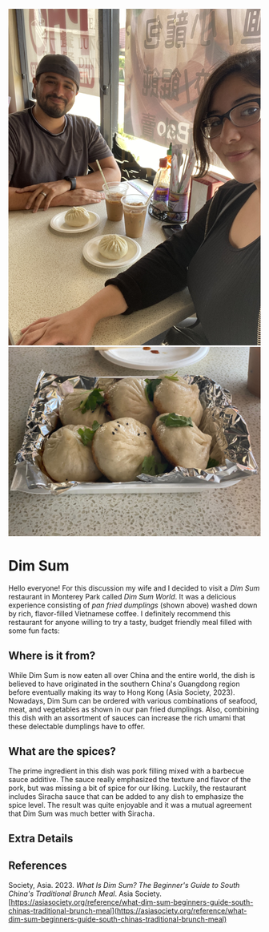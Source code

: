 ![](./db_ec3.jpg)
![](./db_ec1.jpg)

# Dim Sum

Hello everyone! 
For this discussion my wife and I decided to visit a *Dim Sum* restaurant in Monterey Park called *Dim Sum World*. 
It was a delicious experience consisting of *pan fried dumplings* (shown above) washed down by rich, flavor-filled Vietnamese coffee. 
I definitely recommend this restaurant for anyone willing to try a tasty, budget friendly meal filled with some fun facts:

## Where is it from?

While Dim Sum is now eaten all over China and the entire world, the dish is believed to have originated in the southern China's Guangdong region before eventually making its way to Hong Kong (Asia Society, 2023). 
Nowadays, Dim Sum can be ordered with various combinations of seafood, meat, and vegetables as shown in our pan fried dumplings. 
Also, combining this dish with an assortment of sauces can increase the rich umami that these delectable dumplings have to offer.

## What are the spices?

The prime ingredient in this dish was pork filling mixed with a barbecue sauce additive. 
The sauce really emphasized the texture and flavor of the pork, but was missing a bit of spice for our liking. 
Luckily, the restaurant includes Siracha sauce that can be added to any dish to emphasize the spice level. 
The result was quite enjoyable and it was a mutual agreement that Dim Sum was much better with Siracha.

## Extra Details



## References

Society, Asia. 2023. *What Is Dim Sum? The Beginner's Guide to South China's Traditional Brunch Meal*. Asia Society. [https://asiasociety.org/reference/what-dim-sum-beginners-guide-south-chinas-traditional-brunch-meal](https://asiasociety.org/reference/what-dim-sum-beginners-guide-south-chinas-traditional-brunch-meal)
